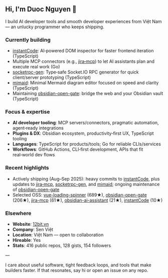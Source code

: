 ## Hi, I'm Duoc Nguyen 👋

I build AI developer tools and smooth developer experiences from Việt Nam — an unlucky programmer who keeps shipping.

### Currently building
- [instantCode](https://github.com/nguyenvanduocit/instantCode): AI‑powered DOM inspector for faster frontend iteration (TypeScript)
- Multiple MCP connectors (e.g., [jira‑mcp](https://github.com/nguyenvanduocit/jira-mcp)) to let AI assistants plan and execute real work (Go)
- [socketrpc-gen](https://github.com/nguyenvanduocit/socketrpc-gen): Type‑safe Socket.IO RPC generator for quick client/server prototyping (TypeScript)
- [mimaid](https://github.com/nguyenvanduocit/mimaid): Minimal Mermaid diagram editor focused on speed and clarity (TypeScript)
- Maintaining [obsidian-open-gate](https://github.com/nguyenvanduocit/obsidian-open-gate): bridge the web and your Obsidian vault (TypeScript)

### Focus & expertise
- **AI developer tooling**: MCP servers/connectors, pragmatic automation, agent‑ready integrations
- **Plugins & DX**: Obsidian ecosystem, productivity‑first UX, TypeScript tooling
- **Languages**: TypeScript for products/tools; Go for reliable CLIs/services
- **Workflows**: GitHub Actions, CLI‑first development, APIs that fit real‑world dev flows

### Recent highlights
- Actively shipping (Aug–Sep 2025): heavy commits to [instantCode](https://github.com/nguyenvanduocit/instantCode), plus updates to [jira‑mcp](https://github.com/nguyenvanduocit/jira-mcp), [socketrpc-gen](https://github.com/nguyenvanduocit/socketrpc-gen), and [mimaid](https://github.com/nguyenvanduocit/mimaid); ongoing maintenance of [obsidian-open-gate](https://github.com/nguyenvanduocit/obsidian-open-gate)
- Selected OSS: [vue-loading-spinner](https://github.com/nguyenvanduocit/vue-loading-spinner) (689★), [obsidian-open-gate](https://github.com/nguyenvanduocit/obsidian-open-gate) (206★), [jira-mcp](https://github.com/nguyenvanduocit/jira-mcp) (61★), [obsidian-ai-assistant](https://github.com/nguyenvanduocit/obsidian-ai-assistant) (21★), [instantCode](https://github.com/nguyenvanduocit/instantCode) (10★)

### Elsewhere
- **Website**: [12bit.vn](https://12bit.vn)
- **Company**: Sen Việt
- **Location**: Việt Nam — open to collaboration
- **Hireable**: Yes
- **Stats**: 416 public repos, 128 gists, 154 followers

—

I care about useful software, tight feedback loops, and tools that make builders faster. If that resonates, say hi or open an issue on any repo.
